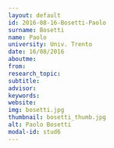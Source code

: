 ```yaml
---
layout: default 
id: 2016-08-16-Bosetti-Paolo
surname: Bosetti
name: Paolo
university: Univ. Trento
date: 16/08/2016
aboutme: 
from: 
research_topic: 
subtitle: 
advisor: 
keywords: 
website: 
img: bosetti.jpg
thumbnail: bosetti_thumb.jpg
alt: Paolo Bosetti
modal-id: stud6
---
```

